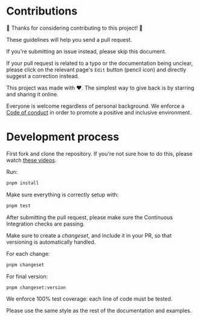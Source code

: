 # Contributions

🎉 Thanks for considering contributing to this project! 🎉

These guidelines will help you send a pull request.

If you're submitting an issue instead, please skip this document.

If your pull request is related to a typo or the documentation being unclear,
please click on the relevant page's `Edit` button (pencil icon) and directly
suggest a correction instead.

This project was made with ❤️. The simplest way to give back is by starring and
sharing it online.

Everyone is welcome regardless of personal background. We enforce a
[Code of conduct](CODE_OF_CONDUCT.md) in order to promote a positive and
inclusive environment.

# Development process

First fork and clone the repository. If you're not sure how to do this, please
watch
[these videos](https://egghead.io/courses/how-to-contribute-to-an-open-source-project-on-github).

Run:

```bash
pnpm install
```

Make sure everything is correctly setup with:

```bash
pnpm test
```

After submitting the pull request, please make sure the Continuous Integration
checks are passing.

Make sure to create a *changeset*, and include it in your PR, so that versioning is automatically handled.

For each change:
```bash
pnpm changeset
```

For final version:
```bash
pnpm changeset:version
```

We enforce 100% test coverage: each line of code must be tested.

Please use the same style as the rest of the documentation and examples.
